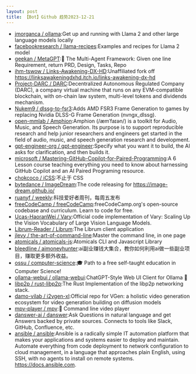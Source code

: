 ```yaml
---
layout: post
title: 【Bot】Github 趋势2023-12-21
---
```


* [jmorganca / ollama](https://github.com/jmorganca/ollama):Get up and running with Llama 2 and other large language models locally
* [facebookresearch / llama-recipes](https://github.com/facebookresearch/llama-recipes):Examples and recipes for Llama 2 model
* [geekan / MetaGPT](https://github.com/geekan/MetaGPT):🌟 The Multi-Agent Framework: Given one line Requirement, return PRD, Design, Tasks, Repo
* [ihm-tswow / Links-Awakening-DX-HD](https://github.com/ihm-tswow/Links-Awakening-DX-HD):Unaffiliated fork off https://linksawakeningdxhd.itch.io/links-awakening-dx-hd
* [Project-DARC / DARC](https://github.com/Project-DARC/DARC):Decentralized Autonomous Regulated Company (DARC), a company virtual machine that runs on any EVM-compatible blockchain, with on-chain law system, multi-level tokens and dividends mechanism.
* [Nukem9 / dlssg-to-fsr3](https://github.com/Nukem9/dlssg-to-fsr3):Adds AMD FSR3 Frame Generation to games by replacing Nvidia DLSS-G Frame Generation (nvngx_dlssg).
* [open-mmlab / Amphion](https://github.com/open-mmlab/Amphion):Amphion (/æmˈfaɪən/) is a toolkit for Audio, Music, and Speech Generation. Its purpose is to support reproducible research and help junior researchers and engineers get started in the field of audio, music, and speech generation research and development.
* [gpt-engineer-org / gpt-engineer](https://github.com/gpt-engineer-org/gpt-engineer):Specify what you want it to build, the AI asks for clarification, and then builds it.
* [microsoft / Mastering-GitHub-Copilot-for-Paired-Programming](https://github.com/microsoft/Mastering-GitHub-Copilot-for-Paired-Programming):A 6 Lesson course teaching everything you need to know about harnessing GitHub Copilot and an AI Paired Programing resource.
* [chokcoco / iCSS](https://github.com/chokcoco/iCSS):不止于 CSS
* [bytedance / ImageDream](https://github.com/bytedance/ImageDream):The code releasing for https://image-dream.github.io/
* [ruanyf / weekly](https://github.com/ruanyf/weekly):科技爱好者周刊，每周五发布
* [freeCodeCamp / freeCodeCamp](https://github.com/freeCodeCamp/freeCodeCamp):freeCodeCamp.org's open-source codebase and curriculum. Learn to code for free.
* [Ucas-HaoranWei / Vary](https://github.com/Ucas-HaoranWei/Vary):Official code implementation of Vary: Scaling Up the Vision Vocabulary of Large Vision Language Models.
* [Librum-Reader / Librum](https://github.com/Librum-Reader/Librum):The Librum client application
* [jlevy / the-art-of-command-line](https://github.com/jlevy/the-art-of-command-line):Master the command line, in one page
* [atomicals / atomicals-js](https://github.com/atomicals/atomicals-js):Atomicals CLI and Javascript Library
* [bleedline / aimoneyhunter](https://github.com/bleedline/aimoneyhunter):ai副业赚钱大集合，教你如何利用ai做一些副业项目，赚取更多额外收益。
* [ossu / computer-science](https://github.com/ossu/computer-science):🎓 Path to a free self-taught education in Computer Science!
* [ollama-webui / ollama-webui](https://github.com/ollama-webui/ollama-webui):ChatGPT-Style Web UI Client for Ollama 🦙
* [libp2p / rust-libp2p](https://github.com/libp2p/rust-libp2p):The Rust Implementation of the libp2p networking stack.
* [damo-vilab / i2vgen-xl](https://github.com/damo-vilab/i2vgen-xl):Official repo for VGen: a holistic video generation ecosystem for video generation building on diffusion models
* [mpv-player / mpv](https://github.com/mpv-player/mpv):🎥 Command line video player
* [danswer-ai / danswer](https://github.com/danswer-ai/danswer):Ask Questions in natural language and get Answers backed by private sources. Connects to tools like Slack, GitHub, Confluence, etc.
* [ansible / ansible](https://github.com/ansible/ansible):Ansible is a radically simple IT automation platform that makes your applications and systems easier to deploy and maintain. Automate everything from code deployment to network configuration to cloud management, in a language that approaches plain English, using SSH, with no agents to install on remote systems. https://docs.ansible.com.
